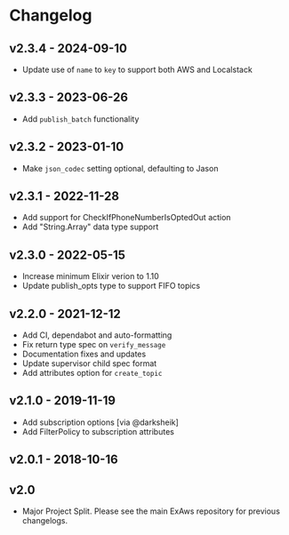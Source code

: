 # Changelog

## v2.3.4 - 2024-09-10
- Update use of `name` to `key` to support both AWS and Localstack

## v2.3.3 - 2023-06-26
- Add `publish_batch` functionality

## v2.3.2 - 2023-01-10
- Make `json_codec` setting optional, defaulting to Jason

## v2.3.1 - 2022-11-28
- Add support for CheckIfPhoneNumberIsOptedOut action
- Add "String.Array" data type support

## v2.3.0 - 2022-05-15
- Increase minimum Elixir verion to 1.10
- Update publish_opts type to support FIFO topics

## v2.2.0 - 2021-12-12
- Add CI, dependabot and auto-formatting
- Fix return type spec on `verify_message`
- Documentation fixes and updates
- Update supervisor child spec format
- Add attributes option for `create_topic`

## v2.1.0 - 2019-11-19
- Add subscription options [via @darksheik]
- Add FilterPolicy to subscription attributes

## v2.0.1 - 2018-10-16

## v2.0
- Major Project Split. Please see the main ExAws repository for previous changelogs.
